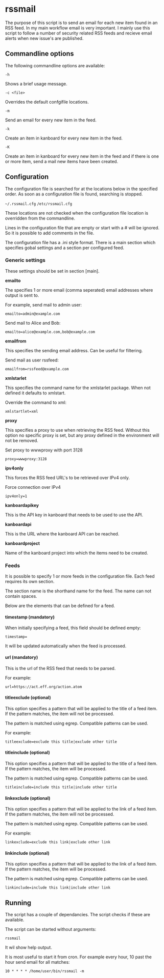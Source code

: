 # rssmail

The purpose of this script is to send an email for each new item found in an RSS feed.
In my main workflow email is very important. I mainly use this script to follow a number
of security related RSS feeds and recieve email alerts when new issue's are published.

## Commandline options

The following commandline options are available:

`-h`

Shows a brief usage message.

`-c <file>`

Overrides the default confgifile locations.

`-m`

Send an email for every new item in the feed.

`-k`

Create an item in kanboard for every new item in the feed.

`-K`

Create an item in kanboard for every new item in the feed and if there is one
or more item, send a mail new items have been created.

## Configuration

The configuration file is searched for at the locations below in the specified 
order. As soon as a configuration file is found, searching is stopped.

`~/.rssmail.cfg`
`/etc/rssmail.cfg`

These locations are not checked when the configuration file location is 
overridden from the commandline.

Lines in the configuration file that are empty or start with a # will be ignored. So it is possible to add comments in the file.

The configuration file has a .ini style format. There is a main section
which specifies gobal settings and a section per configured feed.

### Generic settings

These settings should be set in section [main].

**emailto**

The specifies 1 or more email (comma seperated) email addresses where output is sent to.

For example, send mail to admin user:

`emailto=admin@example.com`

Send mail to Alice and Bob:

`emailto=alice@example.com,bob@example.com`

**emailfrom**

This specifies the sending email address. Can be useful for filtering.

Send mail as user rssfeed:

`emailfrom=rssfeed@example.com`

**xmlstarlet**

This specifies the command name for the xmlstarlet package. When not
defined it defaults to xmlstart.

Override the command to xml:

`xmlstartlet=xml`

**proxy**

This specifies a proxy to use when retrieving the RSS feed. Without this
option no specific proxy is set, but any proxy defined in the environment
will not be removed.

Set proxy to wwwproxy with port 3128

`proxy=wwwproxy:3128`

**ipv4only**

This forces the RSS feed URL's to be retrieved over IPv4 only.

Force connection over IPv4

`ipv4only=1`

**kanboardapikey**

This is the API key in kanboard that needs to be used to use the API.

**kanboardapi**

This is the URL where the kanboard API can be reached.

**kanboardproject**

Name of the kanboard project into which the items need to be created.

### Feeds

It is possible to specify 1 or more feeds in the configuration file. Each feed
requires its own section.

The section name is the shorthand name for the feed. The name can not contain
spaces.

Below are the elements that can be defined for a feed.

#### timestamp (mandatory)

When initially specifying a feed, this field should be defined empty:

`timestamp=`

It will be updated automatically when the feed is processed.

#### url (mandatory)

This is the url of the RSS feed that needs to be parsed.

For example:

`url=https://act.eff.org/action.atom`

#### titleexclude (optional)

This option specifies a pattern that will be applied to the title of a feed
item. If the pattern matches, the item will not be processed.

The pattern is matched using egrep. Compatible patterns can be used.

For example:

`titleexclude=exclude this title|exclude other title`

#### titleinclude (optional)

This option specifies a pattern that will be applied to the title of a feed
item. If the pattern matches, the item will be processed.

The pattern is matched using egrep. Compatible patterns can be used.

`titleinclude=include this title|include other title`

#### linkexclude (optional)

This option specifies a pattern that will be applied to the link of a feed
item. If the pattern matches, the item will not be processed.

The pattern is matched using egrep. Compatible patterns can be used.

For example:

`linkexclude=exclude this link|exclude other link`

#### linkinclude (optional)

This option specifies a pattern that will be applied to the link of a feed
item. If the pattern matches, the item will be processed.

The pattern is matched using egrep. Compatible patterns can be used.

`linkinclude=include this link|include other link`

## Running

The script has a couple of dependancies. The script checks if these are available.

The script can be started without arguments:

`rssmail`

It wil show help output.

It is most useful to start it from cron. For example every hour, 10 past the hour send email for all matches:

`10 * * * * /home/user/bin/rssmail -m`
